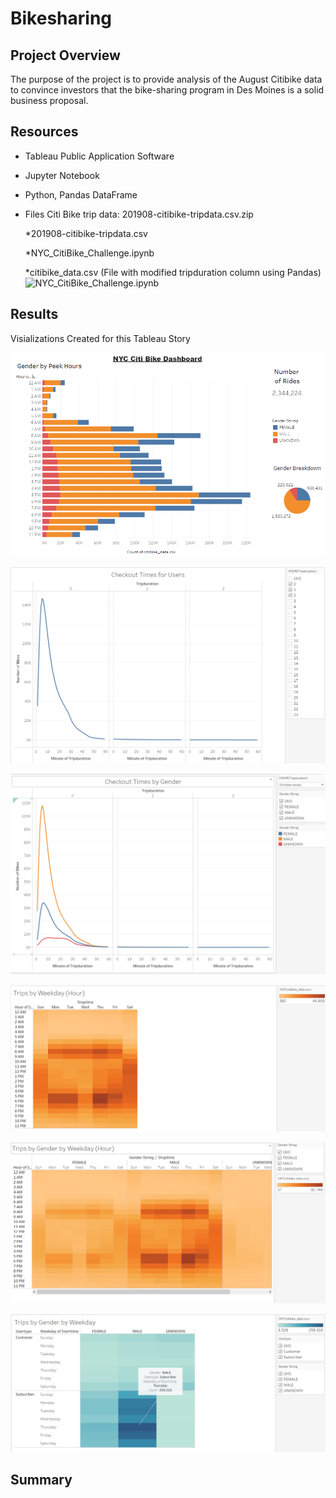 # Bikesharing

## Project Overview
The purpose of the project is to provide analysis of the August Citibike data to convince investors that the bike-sharing program in Des Moines is a solid business proposal.

## Resources
 * Tableau Public Application Software
 * Jupyter Notebook
 * Python, Pandas DataFrame
 * Files Citi Bike trip data: 201908-citibike-tripdata.csv.zip

	*201908-citibike-tripdata.csv

	*NYC_CitiBike_Challenge.ipynb

	*citibike_data.csv (File with modified tripduration column using Pandas)
	 ![NYC_CitiBike_Challenge.ipynb](https://github.com/timbialek/Bikesharing/blob/main/NYC_CitiBike_Challenge.ipynb)


## Results

Visializations Created for this Tableau Story

![](https://github.com/timbialek/Bikesharing/blob/main/Images/Dashboard.PNG)


![](https://github.com/timbialek/Bikesharing/blob/main/Images/1-Checkout%20Times%20for%20Users.PNG)


![](https://github.com/timbialek/Bikesharing/blob/main/Images/2-Checkout%20Times%20by%20Gender.PNG)


![](https://github.com/timbialek/Bikesharing/blob/main/Images/3-Trips%20by%20Weekday%20per%20Hour.PNG)


![](https://github.com/timbialek/Bikesharing/blob/main/Images/4-Trips%20by%20Gender%20(Weekday%20per%20Hour).PNG)


![](https://github.com/timbialek/Bikesharing/blob/main/Images/5-User%20Trips%20by%20Gender%20by%20Weekday.PNG)


## Summary